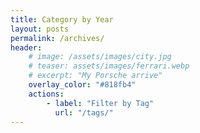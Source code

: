 ```yaml
---
title: Category by Year
layout: posts
permalink: /archives/
header:
    # image: /assets/images/city.jpg
    # teaser: assets/images/ferrari.webp
    # excerpt: "My Porsche arrive"
    overlay_color: "#818fb4"
    actions:
        - label: "Filter by Tag"
          url: "/tags/"
---
```

